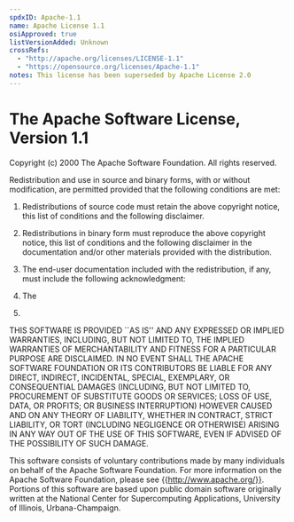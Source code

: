 ```yaml
---
spdxID: Apache-1.1
name: Apache License 1.1
osiApproved: true
listVersionAdded: Unknown
crossRefs: 
  - "http://apache.org/licenses/LICENSE-1.1"
  - "https://opensource.org/licenses/Apache-1.1"
notes: This license has been superseded by Apache License 2.0
---
```


# The Apache Software License, Version 1.1

Copyright (c) 2000 The Apache Software Foundation. All rights reserved.

Redistribution and use in source and binary forms, with or without modification, are permitted provided that the following conditions are met:

1. Redistributions of source code must retain the above copyright notice, this list of conditions and the following disclaimer.

2. Redistributions in binary form must reproduce the above copyright notice, this list of conditions and the following disclaimer in the documentation and/or other materials provided with the distribution.

3. The end-user documentation included with the redistribution, if any, must include the following acknowledgment:

4. The

5.

THIS SOFTWARE IS PROVIDED ``AS IS'' AND ANY EXPRESSED OR IMPLIED WARRANTIES, INCLUDING, BUT NOT LIMITED TO, THE IMPLIED WARRANTIES OF MERCHANTABILITY AND FITNESS FOR A PARTICULAR PURPOSE ARE DISCLAIMED. IN NO EVENT SHALL THE APACHE SOFTWARE FOUNDATION OR ITS CONTRIBUTORS BE LIABLE FOR ANY DIRECT, INDIRECT, INCIDENTAL, SPECIAL, EXEMPLARY, OR CONSEQUENTIAL DAMAGES (INCLUDING, BUT NOT LIMITED TO, PROCUREMENT OF SUBSTITUTE GOODS OR SERVICES; LOSS OF USE, DATA, OR PROFITS; OR BUSINESS INTERRUPTION) HOWEVER CAUSED AND ON ANY THEORY OF LIABILITY, WHETHER IN CONTRACT, STRICT LIABILITY, OR TORT (INCLUDING NEGLIGENCE OR OTHERWISE) ARISING IN ANY WAY OUT OF THE USE OF THIS SOFTWARE, EVEN IF ADVISED OF THE POSSIBILITY OF SUCH DAMAGE.

This software consists of voluntary contributions made by many individuals on behalf of the Apache Software Foundation. For more information on the Apache Software Foundation, please see {{http://www.apache.org/}}. Portions of this software are based upon public domain software originally written at the National Center for Supercomputing Applications, University of Illinois, Urbana-Champaign.
